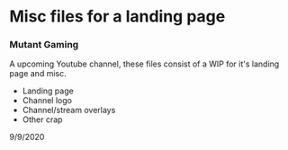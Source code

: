# Misc files for a landing page
### Mutant Gaming


A upcoming Youtube channel, these files consist of a WIP for it's landing page and misc.

* Landing page
* Channel logo
* Channel/stream overlays
* Other crap

9/9/2020

